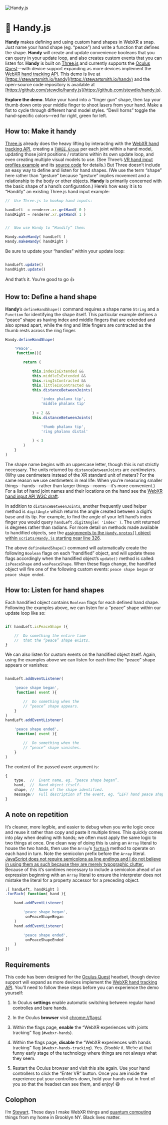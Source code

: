 ![Handy.js](./media/vr-hands.gif "Handy.js")  


👋 Handy.js
========================================================================
**Handy** makes defining and using custom hand shapes in WebXR a snap. 
Just name your hand shape (eg. “peace”) and write a function that 
defines the shape. **Handy** will create and update convenience booleans
that you can query in your update loop, and also creates custom events 
that you can listen for. **Handy** is built on 
[Three.js](https://threejs.org/) and currently supports the [Oculus 
Quest](https://www.oculus.com/quest/)—with device support expanding as 
more devices implement the [WebXR hand tracking 
API](https://immersive-web.github.io/webxr-hand-input/). This demo is 
live at [https://stewartsmith.io/handy](https://stewartsmith.io/handy)
and the open-source code repository is available at
[https://github.com/stewdio/handy.js](https://github.com/stewdio/handy.js).  

  
**Explore the demo**.
Make your hand into a “finger gun” shape, then tap your thumb down onto 
your middle finger to shoot lasers from your hand. Make a fist to cycle 
through different hand model styles. “Devil horns” toggle the 
hand-specific colors—red for right, green for left.


How to: Make it handy
------------------------------------------------------------------------
[Three.js](https://threejs.org/) already does the heavy lifting by
interacting with the [WebXR hand tracking 
API](https://immersive-web.github.io/webxr-hand-input/), creating a
[`THREE.Group`](https://threejs.org/docs/#api/en/objects/Group) per
each joint within a hand model, updating those joint positions /
rotations within its own update loop, and even creating multiple visual
models to use. (See Three’s [VR hand input profiles 
example](https://threejs.org/examples/#webxr_vr_handinput_profiles) and 
its [source 
code](https://github.com/mrdoob/three.js/blob/master/examples/webxr_vr_handinput_profiles.html)
for details.) But Three doesn’t include an easy way to define and listen
for hand shapes. (We use the term “shape” here rather than “gesture”
because “gesture” implies movement and a relationship to the body or 
other objects. **Handy** is primarily concerned with the basic shape of
a hand’s configuration.) Here’s how easy it is to “Handify” an existing 
Three.js hand input example:

```javascript
//  Use Three.js to hookup hand inputs:

handLeft  = renderer.xr.getHand( 0 )
handRight = renderer.xr.getHand( 1 )


//  Now use Handy to “Handify” them:

Handy.makeHandy( handLeft )
Handy.makeHandy( handRight )


````

Be sure to update your “handies” within your update loop:
```javascript

handLeft.update()
handRight.update()


```

And that’s it. You’re good to go 👍  
  
  
How to: Define a hand shape
------------------------------------------------------------------------
**Handy**’s `defineHandShape()` command requires a shape name `String`
and a `Function` for identifying the shape itself. This particular 
example defines a “peace” shape as having index and middle fingers that 
are extended and also spread apart, while the ring and little fingers 
are contracted as the thumb rests across the ring finger. 
  
```javascript
Handy.defineHandShape(

	'Peace',
	 function(){

		return (

			this.indexIsExtended &&
			this.middleIsExtended &&
			this.ringIsContracted &&
			this.littleIsContracted &&
			this.distanceBetweenJoints(

				'index phalanx tip',
				'middle phalanx tip'
			
			) > 2 &&
			this.distanceBetweenJoints(

				'thumb phalanx tip',
				'ring phalanx distal'
			
			) < 3
		)
	}
)


```
The shape name begins with an uppercase letter, though this is not 
strictly necessary. The units returned by `distanceBetweenJoints` are
_centimeters._ (Why use centimeters instead of the XR standard unit of 
meters? For the same reason we use centimeters in real life: When 
you’re measuring smaller things—hands—rather than larger 
things—rooms—it’s more convenient.) For a list of hand joint names and 
their locations on the hand see the [WebXR hand input API W3C 
draft](https://immersive-web.github.io/webxr-hand-input/).  
  
In addition to `distanceBetweenJoints`, another frequently used helper
method is `digitAngle` which returns the angle created between a digit’s
base and its tip. For example, to find the angle of your left hand’s 
index finger you would query `handLeft.digitAngle( 'index' )`. The unit 
returned is degrees rather than radians. For more detail on methods made
available to handified objects, see the [assignments to the 
`Handy.protos{}` object within `scripts/Handy.js` starting near line 
326](https://github.com/stewdio/handy.js/blob/master/scripts/Handy.js#L326).  
  
The above `defineHandShape()` command will automatically create the 
following `Boolean` flags on each “handified” object, and will update
these flags accordingly when the handified object’s `update()` method 
is called: `isPeaceShape` and `wasPeaceShape`. When these flags change,
the handified object will fire one of the following custom events: 
`peace shape began` or `peace shape ended`.  
  
  
How to: Listen for hand shapes
------------------------------------------------------------------------
Each handified object contains `Boolean` flags for each defined hand 
shape. Following the examples above, we can listen for a “peace” shape 
within our update loop like so:

```javascript

if( handLeft.isPeaceShape ){

	//  Do something the entire time
	//  that the “peace” shape exists.
}

```

We can also listen for custom events on the handified object itself.
Again, using the examples above we can listen for each time the “peace” 
shape appears or vanishes:

```javascript

handLeft.addEventListener( 

	'peace shape began', 
	 function( event ){

		//  Do something when the
		// “peace” shape appears.
	}
)
handLeft.addEventListener(

	'peace shape ended',
	 function( event ){

		//  Do something when the
		// “peace” shape vanishes.
	}
)

```  
The content of the passed `event` argument is:

```javascript
{
	type,  //  Event name, eg. “peace shape began”.
	hand,  //  Hand object itself.
	shape, //  Name of the shape identified.
	message//  Full description of the event, eg. “LEFT hand peace shape began”.
}

```  
  
  
A note on repetition
------------------------------------------------------------------------
It’s cleaner, more legible, and easier to debug when you write logic 
once and reuse it rather than copy and paste it multiple times. This 
quickly comes into play when dealing with hands; we often must apply the 
same logic to two things at once. One clean way of doing this is using
an `Array` literal to house the two hands, then use the `Array`’s
[`forEach`](https://developer.mozilla.org/en-US/docs/Web/JavaScript/Reference/Global_Objects/Array/forEach) 
method to operate on each hand in turn. Note the semicolon prefix before
the `Array` literal. [JavaScript does not require semicolons as line
endings and I do not believe in using them as such because they are 
merely typographic 
clutter.](https://quantumjavascript.app/contributing.html#JavaScript_style)
Because of this it’s somtimes necessary to include a semicolon ahead of
an expression beginning with an `Array` literal to ensure the 
interpreter does not mistake the literal for a property accessor for a 
preceding object.

```javascript
;[ handLeft, handRight ]
.forEach( function( hand ){

	hand.addEventListener( 

		'peace shape began', 
		 onPeaceShapeBegan
	)
	hand.addEventListener(

		'peace shape ended',
		 onPeaceShapeEnded
	)
})


```  
  
  
Requirements
------------------------------------------------------------------------
This code has been designed for the [Oculus 
Quest](https://www.oculus.com/quest/) headset, though device support
will expand as more devices implement the [WebXR hand tracking 
API](https://immersive-web.github.io/webxr-hand-input/). You’ll need to 
follow these steps before you can experience the demo yourself:  
  
1. In Oculus **settings**
enable automatic switching between regular hand controlles
and bare hands.

2. In the Oculus **browser**
visit [chrome://flags/](chrome://flags/).

3. Within the flags page, **enable** the 
“WebXR experiences with joints tracking” flag
(`#webxr-hands`).

4. Within the flags page, **disable** 
the “WebXR experiences with hands tracking” flag
(`#webxr-hands-tracking`).
Yes. _Disable_ it.
We’re at that funny early stage of the technology where 
things are not always what they seem.

5. Restart the Oculus browser
and visit this site again.
Use your hand controllers 
to click the “Enter VR” button.
Once you are inside the experience put your controllers down,
hold your hands out in front of you 
so that the headset can see them,
and enjoy! 😄  
  
  
Colophon
------------------------------------------------------------------------
I’m [Stewart](https://stewartsmith.io). These days I make WebXR things 
and [quantum computing](https://quantumjavascript.app/) things from my
home in Brooklyn NY. Black lives matter.  
  
  
  
  
